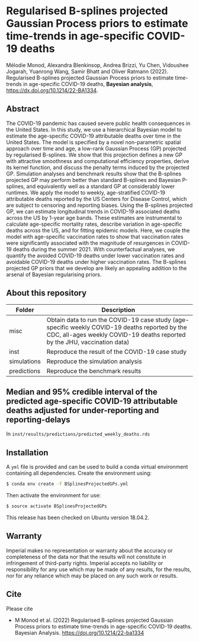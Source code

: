 # Regularised B-splines projected Gaussian Process priors to estimate time-trends in age-specific COVID-19 deaths

Mélodie Monod, Alexandra Blenkinsop, Andrea Brizzi, Yu Chen, Vidoushee Jogarah, Yuanrong Wang, Samir Bhatt and Oliver Ratmann (2022). Regularised B-splines projected Gaussian Process priors to estimate time-trends in age-specific COVID-19 deaths, **Bayesian analysis**, https://dx.doi.org/10.1214/22-BA1334.

## Abstract
The COVID-19 pandemic has caused severe public health consequences in the United States.
In this study, we use a hierarchical Bayesian model to estimate the age-specific COVID-19 attributable deaths over time in the United States. The model is specified by a novel non-parametric spatial approach over time and age, a low-rank Gaussian Process (GP) projected by regularised B-splines. We show that this projection defines a new GP with attractive smoothness and computational efficiency properties, derive its kernel function, and discuss the penalty terms induced by the projected GP. Simulation analyses and benchmark results show that the B-splines projected GP may perform better than standard B-splines and Bayesian P-splines, and equivalently well as a standard GP at considerably lower runtimes. 
We apply the model to weekly, age-stratified COVID-19 attributable deaths reported by the US Centers for Disease Control, which are subject to censoring and reporting biases. Using the B-splines projected GP, we can estimate longitudinal trends in COVID-19 associated deaths across the US by 1-year age bands. These estimates are instrumental to calculate age-specific mortality rates, describe variation in age-specific deaths across the US, and for fitting epidemic models. Here, we couple the model with age-specific vaccination rates to show that vaccination rates were significantly associated with the magnitude of resurgences in COVID-19 deaths during the summer 2021. With counterfactual analyses, we quantify the avoided COVID-19 deaths under lower vaccination rates and avoidable COVID-19 deaths under higher vaccination rates. The B-splines projected GP priors that we develop are likely an appealing addition to the arsenal of Bayesian regularising priors. 

## About this repository
| Folder    | Description |
|-----------|------------------------------------------------------|
| misc   | Obtain data to run the COVID-19 case study (age-specific weekly COVID-19 deaths reported by the CDC, all-ages weekly COVID-19 deaths reported by the JHU, vaccination data) |
| inst | Reproduce the result of the COVID-19 case study |
| simulations      | Reproduce the simulation analysis |
| predictions | Reproduce the benchmark results |

## Median and 95\% credible interval of the predicted age-specific COVID-19 attributable deaths adjusted for under-reporting and reporting-delays
In ```inst/results/predictions/predicted_weekly_deaths.rds```


## Installation 
A ```yml``` file is provided and can be used to build a conda virtual environment containing all dependencies. Create the environment using:
```bash
$ conda env create -f BSplinesProjectedGPs.yml
```
Then activate the environment for use:
```bash
$ source activate BSplinesProjectedGPs
```

This release has been checked on Ubuntu version 18.04.2.

## Warranty

Imperial makes no representation or warranty about the accuracy or completeness of the data nor that the results will not constitute in infringement of third-party rights. Imperial accepts no liability or responsibility for any use which may be made of any results, for the results, nor for any reliance which may be placed on any such work or results.


## Cite

Please cite 
* M Monod et al. (2022) Regularised B-splines projected Gaussian Process priors to estimate time-trends in age-specific COVID-19 deaths. Bayesian Analysis. https://doi.org/10.1214/22-ba1334
